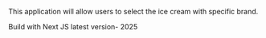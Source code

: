 This application will allow users to select the ice cream with specific brand.

Build with Next JS latest version- 2025

